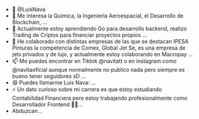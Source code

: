 - 👋 @LuisNava
- 👀 Me interesa la Quimica, la Ingenieria Aeroespacial, el Desarrollo de Blockchain,  ...
- 🌱 Actualmente estoy aprendiendo Go para desarrollo backend, realizo Trading de Criptos para financiar proyectos propios ...
- 💞️ He colaborado con distintas empresas de las que se destacan IPESA Pinturas la competencia de Comex, Global Jet Se, es una empresa de jets privados y de lujo, y actualmente estoy colaborando en Macropay ...
- 📫 Me puedes encontrar en Tiktok @navitatt o en instagram como @navitaoficial aunque normalmente no publico nada pero siempre es bueno tener seguidores xD   ...
- 😄 Puedes llamarme Luis Nava: ...
- ⚡ Un dato curioso sobre mi carrera es que estoy estudiando Contabilidad Financiera pero estoy trabajando profesionalmente como Desarrollador Frontend 🤷‍♂️...
- Abduzcan...
<!---
MacroLuisNava/MacroLuisNava is a ✨ special ✨ repository because its `README.md` (this file) appears on your GitHub profile.
You can click the Preview link to take a look at your changes.
--->
